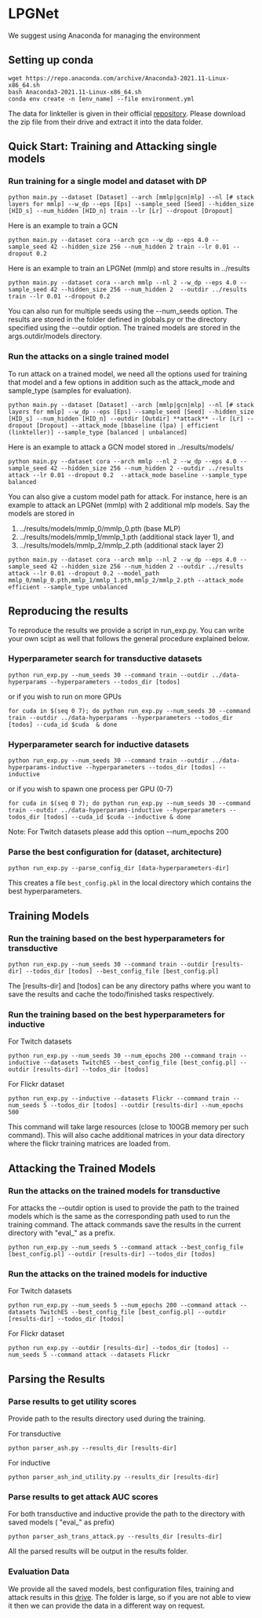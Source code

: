 # LPGNet

We suggest using Anaconda for managing the environment
## Setting up conda
```
wget https://repo.anaconda.com/archive/Anaconda3-2021.11-Linux-x86_64.sh
bash Anaconda3-2021.11-Linux-x86_64.sh
conda env create -n [env_name] --file environment.yml
```

The data for linkteller is given in their official [repository](https://github.com/AI-secure/LinkTeller). Please download the zip file from their drive and extract it into the data folder.

## Quick Start: Training and Attacking single models

### Run training for a single model and dataset with DP

`python main.py --dataset [Dataset] --arch [mmlp|gcn|mlp] --nl [# stack layers for mmlp] --w_dp --eps [Eps] --sample_seed [Seed] --hidden_size [HID_s] --num_hidden [HID_n] train --lr [Lr] --dropout [Dropout]`

Here is an example to train a GCN

`python main.py --dataset cora --arch gcn --w_dp --eps 4.0 --sample_seed 42 --hidden_size 256 --num_hidden 2 train --lr 0.01 --dropout 0.2`

Here is an example to train an LPGNet (mmlp) and store results in ../results

`python main.py --dataset cora --arch mmlp --nl 2 --w_dp --eps 4.0 --sample_seed 42 --hidden_size 256 --num_hidden 2  --outdir ../results train --lr 0.01 --dropout 0.2`

You can also run for multiple seeds using the --num_seeds option. The results are stored in the folder defined in globals.py or the directory specified using the --outdir option. The trained models are stored in the args.outdir/models directory.

### Run the attacks on a single trained model

To run attack on a trained model, we need all the options used for training that model and a few options in addition such as the attack_mode and sample_type (samples for evaluation).

`python main.py --dataset [Dataset] --arch [mmlp|gcn|mlp] --nl [# stack layers for mmlp] --w_dp --eps [Eps] --sample_seed [Seed] --hidden_size [HID_s] --num_hidden [HID_n] --outdir [Outdir] **attack** --lr [Lr] --dropout [Dropout] --attack_mode [bbaseline (lpa) | efficient (linkteller)] --sample_type [balanced | unbalanced]`

Here is an example to attack a GCN model stored in ../results/models/

`python main.py --dataset cora --arch mmlp --nl 2 --w_dp --eps 4.0 --sample_seed 42 --hidden_size 256 --num_hidden 2 --outdir ../results attack --lr 0.01 --dropout 0.2  --attack_mode baseline --sample_type balanced`

You can also give a custom model path for attack. For instance, here is an example to attack an LPGNet (mmlp) with 2 additional mlp models. Say the models are stored in 
 1. ../results/models/mmlp_0/mmlp_0.pth (base MLP)
 2. ../results/models/mmlp_1/mmlp_1.pth (additional stack layer 1), and
 3. ../results/models/mmlp_2/mmlp_2.pth (additional stack layer 2)

`python main.py --dataset cora --arch mmlp --nl 2 --w_dp --eps 4.0 --sample_seed 42 --hidden_size 256 --num_hidden 2 --outdir ../results attack --lr 0.01 --dropout 0.2 --model_path mmlp_0/mmlp_0.pth,mmlp_1/mmlp_1.pth,mmlp_2/mmlp_2.pth --attack_mode efficient --sample_type unbalanced`


## Reproducing the results

To reproduce the results we provide a script in run_exp.py. You can write your own scipt as well that follows the general procedure explained below.

### Hyperparameter search for transductive datasets

`python run_exp.py --num_seeds 30 --command train --outdir ../data-hyperparams --hyperparameters --todos_dir [todos]`

or if you wish to run on more GPUs

`for cuda in $(seq 0 7); do python run_exp.py --num_seeds 30 --command train --outdir ../data-hyperparams --hyperparameters --todos_dir [todos] --cuda_id $cuda  & done`


### Hyperparameter search for inductive datasets

`python run_exp.py --num_seeds 30 --command train --outdir ../data-hyperparams-inductive --hyperparameters --todos_dir [todos] --inductive`

or if you wish to spawn one process per GPU (0-7)

`for cuda in $(seq 0 7); do python run_exp.py --num_seeds 30 --command train --outdir ../data-hyperparams-inductive --hyperparameters --todos_dir [todos] --cuda_id $cuda --inductive & done`

Note: For Twitch datasets please add this option --num_epochs 200


### Parse the best configuration for (dataset, architecture)

`python run_exp.py --parse_config_dir [data-hyperparameters-dir]`

This creates a file `best_config.pkl` in the local directory which contains the best hyperparameters.

## Training Models

### Run the training based on the best hyperparameters for transductive

`python run_exp.py --num_seeds 30 --command train --outdir [results-dir] --todos_dir [todos] --best_config_file [best_config.pl]`

The [results-dir] and [todos] can be any directory paths where you want to save the results and cache the todo/finished tasks respectively.

### Run the training based on the best hyperparameters for inductive
For Twitch datasets

``python run_exp.py --num_seeds 30 --num_epochs 200 --command train --inductive --datasets TwitchES --best_config_file [best_config.pl] --outdir [results-dir] --todos_dir [todos]``

For Flickr dataset

``python run_exp.py --inductive --datasets Flickr --command train --num_seeds 5 --todos_dir [todos] --outdir [results-dir] --num_epochs 500``

This command will take large resources (close to 100GB memory per such command). This will also cache additional matrices in your data directory where the flickr training matrices are loaded from.
 
## Attacking the Trained Models

### Run the attacks on the trained models for transductive

For attacks the --outdir option is used to provide the path to the trained models which is the same as the corresponding path used to run the training command. The attack commands save the results in the current directory with "eval_" as a prefix.

`python run_exp.py --num_seeds 5 --command attack --best_config_file [best_config.pl] --outdir [results-dir] --todos_dir [todos]`

### Run the attacks on the trained models for inductive
For Twitch datasets

`python run_exp.py --num_seeds 5 --num_epochs 200 --command attack --datasets TwitchES --best_config_file [best_config.pl] --outdir [results-dir] --todos_dir [todos]`

For Flickr dataset

`python run_exp.py --outdir [results-dir] --todos_dir [todos] --num_seeds 5 --command attack --datasets Flickr`

## Parsing the Results

### Parse results to get utility scores
Provide path to the results directory used during the training.

For transductive

`python parser_ash.py --results_dir [results-dir]`

For inductive

`python parser_ash_ind_utility.py --results_dir [results-dir]`

### Parse results to get attack AUC scores
For both transductive and inductive provide the path to the directory with saved models ( "eval_" as prefix)

`python parser_ash_trans_attack.py --results_dir [results-dir]`

All the parsed results will be output in the results folder.


### Evaluation Data
We provide all the saved models, best configuration files, training and attack results in this [drive](https://drive.google.com/file/d/1c_J6uEe5LcmKB_ZyAMzld0rLkcJZi5IY/view?usp=sharing). The folder is large, so if you are not able to view it then we can provide the data in a different way on request.

